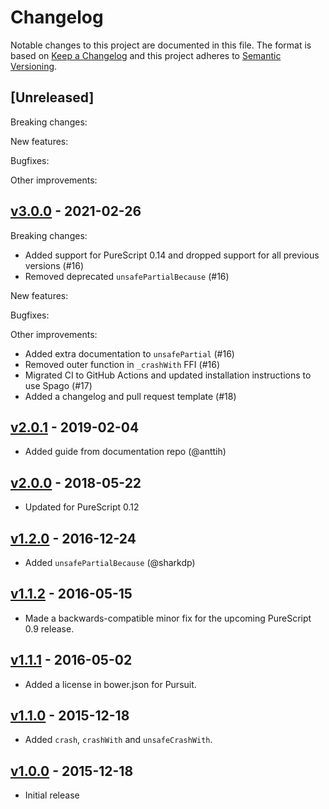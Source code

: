 # Changelog

Notable changes to this project are documented in this file. The format is based on [Keep a Changelog](https://keepachangelog.com/en/1.0.0/) and this project adheres to [Semantic Versioning](https://semver.org/spec/v2.0.0.html).

## [Unreleased]

Breaking changes:

New features:

Bugfixes:

Other improvements:

## [v3.0.0](https://github.com/purescript/purescript-partial/releases/tag/v3.0.0) - 2021-02-26

Breaking changes:
- Added support for PureScript 0.14 and dropped support for all previous versions (#16)
- Removed deprecated `unsafePartialBecause` (#16)

New features:

Bugfixes:

Other improvements:
- Added extra documentation to `unsafePartial` (#16)
- Removed outer function in `_crashWith` FFI (#16)
- Migrated CI to GitHub Actions and updated installation instructions to use Spago (#17)
- Added a changelog and pull request template (#18)

## [v2.0.1](https://github.com/purescript/purescript-partial/releases/tag/v2.0.1) - 2019-02-04

- Added guide from documentation repo (@anttih)

## [v2.0.0](https://github.com/purescript/purescript-partial/releases/tag/v2.0.0) - 2018-05-22

- Updated for PureScript 0.12

## [v1.2.0](https://github.com/purescript/purescript-partial/releases/tag/v1.2.0) - 2016-12-24

- Added `unsafePartialBecause` (@sharkdp)

## [v1.1.2](https://github.com/purescript/purescript-partial/releases/tag/v1.1.2) - 2016-05-15

- Made a backwards-compatible minor fix for the upcoming PureScript 0.9 release.

## [v1.1.1](https://github.com/purescript/purescript-partial/releases/tag/v1.1.1) - 2016-05-02

- Added a license in bower.json for Pursuit.

## [v1.1.0](https://github.com/purescript/purescript-partial/releases/tag/v1.1.0) - 2015-12-18

- Added `crash`, `crashWith` and `unsafeCrashWith`.

## [v1.0.0](https://github.com/purescript/purescript-partial/releases/tag/v1.0.0) - 2015-12-18

- Initial release
